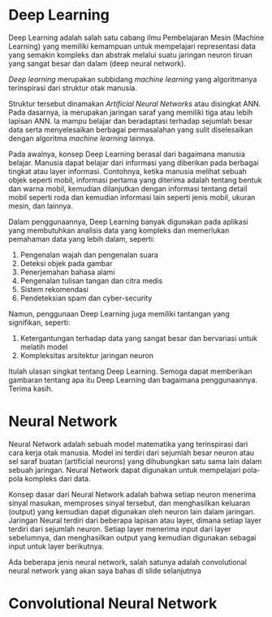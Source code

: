 # Deep Learning
Deep Learning adalah salah satu cabang ilmu Pembelajaran Mesin (Machine Learning) yang memiliki kemampuan untuk mempelajari representasi data yang semakin kompleks dan abstrak melalui suatu jaringan neuron tiruan yang sangat besar dan dalam (deep neural network).

_Deep learning_ merupakan subbidang _machine learning_ yang algoritmanya terinspirasi dari struktur otak manusia. 

Struktur tersebut dinamakan _Artificial Neural Networks_ atau disingkat ANN. Pada dasarnya, ia merupakan jaringan saraf yang memiliki tiga atau lebih lapisan ANN. Ia mampu belajar dan beradaptasi terhadap sejumlah besar data serta menyelesaikan berbagai permasalahan yang sulit diselesaikan dengan algoritma _machine learning_ lainnya.

Pada awalnya, konsep Deep Learning berasal dari bagaimana manusia belajar. Manusia dapat belajar dari informasi yang diberikan pada berbagai tingkat atau layer informasi. Contohnya, ketika manusia melihat sebuah objek seperti mobil, informasi pertama yang diterima adalah tentang bentuk dan warna mobil, kemudian dilanjutkan dengan informasi tentang detail mobil seperti roda dan kemudian informasi lain seperti jenis mobil, ukuran mesin, dan lainnya.

Dalam penggunaannya, Deep Learning banyak digunakan pada aplikasi yang membutuhkan analisis data yang kompleks dan memerlukan pemahaman data yang lebih dalam, seperti:

1.  Pengenalan wajah dan pengenalan suara
2.  Deteksi objek pada gambar
3.  Penerjemahan bahasa alami
4.  Pengenalan tulisan tangan dan citra medis
5.  Sistem rekomendasi
6.  Pendeteksian spam dan cyber-security

Namun, penggunaan Deep Learning juga memiliki tantangan yang signifikan, seperti:

1.  Ketergantungan terhadap data yang sangat besar dan bervariasi untuk melatih model
2.  Kompleksitas arsitektur jaringan neuron

Itulah ulasan singkat tentang Deep Learning. Semoga dapat memberikan gambaran tentang apa itu Deep Learning dan bagaimana penggunaannya. Terima kasih.


# Neural Network
Neural Network adalah sebuah model matematika yang terinspirasi dari cara kerja otak manusia. Model ini terdiri dari sejumlah besar neuron atau sel saraf buatan (artificial neurons) yang dihubungkan satu sama lain dalam sebuah jaringan. Neural Network dapat digunakan untuk mempelajari pola-pola kompleks dari data.

Konsep dasar dari Neural Network adalah bahwa setiap neuron menerima sinyal masukan, memproses sinyal tersebut, dan menghasilkan keluaran (output) yang kemudian dapat digunakan oleh neuron lain dalam jaringan. Jaringan Neural terdiri dari beberapa lapisan atau layer, dimana setiap layer terdiri dari sejumlah neuron. Setiap layer menerima input dari layer sebelumnya, dan menghasilkan output yang kemudian digunakan sebagai input untuk layer berikutnya.

Ada beberapa jenis neural network, salah satunya adalah convolutional neural network yang akan saya bahas di slide selanjutnya

# Convolutional Neural Network


